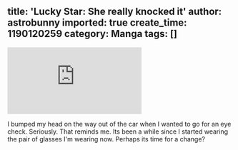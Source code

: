 title: 'Lucky Star: She really knocked it'
author: astrobunny
imported: true
create_time: 1190120259
category: Manga
tags: []
---
 ![Miyuki needs an eye check](http://gallery.astrobunny.net/main.php?g2_view=core.DownloadItem&g2_itemId=881)  
  
I bumped my head on the way out of the car when I wanted to go for an eye check. Seriously. That reminds me. Its been a while since I started wearing the pair of glasses I'm wearing now. Perhaps its time for a change?